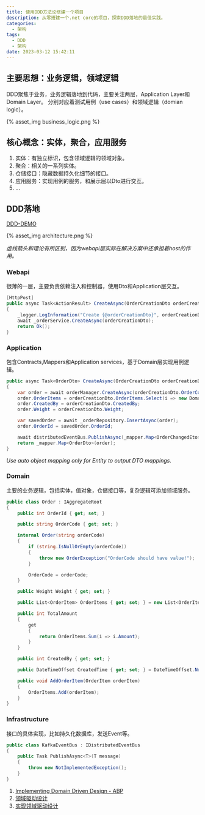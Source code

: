 ```yaml
---
title: 使用DDD方法论搭建一个项目
description: 从零搭建一个.net core的项目，探索DDD落地的最佳实践。
categories:
  - 架构
tags:
  - DDD
  - 架构
date: 2023-03-12 15:42:11
---
```


## **主要思想：业务逻辑，领域逻辑**

DDD聚焦于业务，业务逻辑落地到代码，主要关注两层，Application Layer和Domain Layer。
分别对应着测试用例（use cases）和领域逻辑（domian logic）。

{% asset_img business_logic.png %}

## **核心概念：实体，聚合，应用服务**

1. 实体：有独立标识，包含领域逻辑的领域对象。
2. 聚合：相关的一系列实体。
3. 仓储接口：隐藏数据持久化细节的接口。
4. 应用服务：实现用例的服务，和展示层以Dto进行交互。
5. ...

## **DDD落地**

[DDD-DEMO](https://github.com/w4n9hu1/order-service-core)

{% asset_img architecture.png %}

*虚线箭头和理论有所区别，因为webapi层实际在解决方案中还承担着host的作用。*

### Webapi

很薄的一层，主要负责依赖注入和控制器，使用Dto和Application层交互。

``` C#
[HttpPost]
public async Task<ActionResult> CreateAsync(OrderCreationDto orderCreationDto)
{
    _logger.LogInformation("Create {@orderCreationDto}", orderCreationDto);
    await _orderService.CreateAsync(orderCreationDto);
    return Ok();
}
```

### Application

包含Contracts,Mappers和Application services，基于Domain层实现用例逻辑。

``` C#
public async Task<OrderDto> CreateAsync(OrderCreationDto orderCreationDto)
{
    var order = await orderManager.CreateAsync(orderCreationDto.OrderCode);
    order.OrderItems = orderCreationDto.OrderItems.Select(i => new Domain.Order.OrderItem(i.CommodityId, i.CommodityName, i.Amount)).ToList();
    order.CreatedBy = orderCreationDto.CreatedBy;
    order.Weight = orderCreationDto.Weight;

    var savedOrder = await _orderRepository.InsertAsync(order);
    order.OrderId = savedOrder.OrderId;

    await distributedEventBus.PublishAsync(_mapper.Map<OrderChangedEto>(order));
    return _mapper.Map<OrderDto>(order);
}
```
*Use auto object mapping only for Entity to output DTO mappings.*

### Domain

主要的业务逻辑，包括实体，值对象，仓储接口等，复杂逻辑可添加领域服务。

``` C#
public class Order : IAggregateRoot
{
    public int OrderId { get; set; }

    public string OrderCode { get; set; }

    internal Order(string orderCode)
    {
        if (string.IsNullOrEmpty(orderCode))
        {
            throw new OrderException("OrderCode should have value!");
        }

        OrderCode = orderCode;
    }

    public Weight Weight { get; set; }

    public List<OrderItem> OrderItems { get; set; } = new List<OrderItem>();

    public int TotalAmount
    {
        get
        {
            return OrderItems.Sum(i => i.Amount);
        }
    }

    public int CreatedBy { get; set; }

    public DateTimeOffset CreatedTime { get; set; } = DateTimeOffset.Now;

    public void AddOrderItem(OrderItem orderItem)
    {
        OrderItems.Add(orderItem);
    }
}
```

### Infrastructure

接口的具体实现，比如持久化数据库，发送Event等。

``` C#
public class KafkaEventBus : IDistributedEventBus
{
    public Task PublishAsync<T>(T message)
    {
        throw new NotImplementedException();
    }
}
```

1. [Implementing Domain Driven Design - ABP](https://abp.io/books/implementing-domain-driven-design)
2. [领域驱动设计](https://book.douban.com/subject/26819666/)
3. [实现领域驱动设计](https://book.douban.com/subject/25844633/)